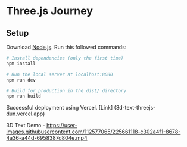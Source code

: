 # Three.js Journey

## Setup
Download [Node.js](https://nodejs.org/en/download/).
Run this followed commands:

``` bash
# Install dependencies (only the first time)
npm install

# Run the local server at localhost:8080
npm run dev

# Build for production in the dist/ directory
npm run build
```


Successful deployment using Vercel. [Link] (3d-text-threejs-dun.vercel.app)



3D Text Demo - 
https://user-images.githubusercontent.com/112577065/225661118-c302a4f1-8678-4a36-a44d-6958387d804e.mp4
